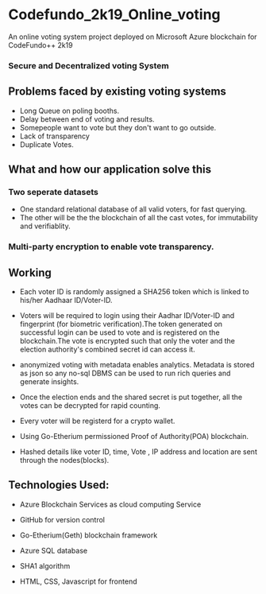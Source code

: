 # Codefundo_2k19_Online_voting
An online  voting system project deployed on Microsoft Azure blockchain for CodeFundo++ 2k19

### Secure and Decentralized voting System

## Problems faced by existing voting systems

- Long Queue on poling booths.
- Delay between end of voting and results.
- Somepeople want to vote but they don't want to go outside.
- Lack of transparency
- Duplicate Votes.

## What and how our application solve this

### Two seperate datasets
  - One  standard relational database of all valid voters, for fast querying.
  - The other will be the the blockchain of all the cast votes, for immutability and verifiablity.
  
### Multi-party encryption to enable vote transparency.  
  
## Working  

- Each voter ID is randomly assigned a SHA256 token which is linked to his/her Aadhaar ID/Voter-ID. 

- Voters will be required to login using their Aadhar ID/Voter-ID and fingerprint (for biometric verification).The token generated on successful login can be used to vote and is registered on the blockchain.The vote is encrypted such that only the voter and the election authority's combined secret id can access it.

- anonymized voting with metadata enables analytics. Metadata is stored as json so any no-sql DBMS can be used to run rich queries and generate insights.

- Once the election ends and the shared secret is put together, all the votes can be decrypted for rapid counting.

- Every voter will be registerd for a crypto wallet.

- Using Go-Etherium permissioned Proof of Authority(POA) blockchain.

- Hashed details like voter ID, time, Vote , IP address and location are sent through the nodes(blocks).

## Technologies Used:
- Azure Blockchain Services as cloud computing Service

-	GitHub for version control

-	Go-Etherium(Geth) blockchain framework

-	Azure SQL database

- SHA1 algorithm

- HTML, CSS, Javascript for frontend


